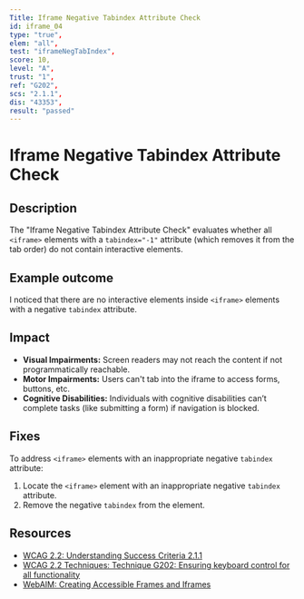 ```yaml
---
Title: Iframe Negative Tabindex Attribute Check
id: iframe_04
type: "true",
elem: "all",
test: "iframeNegTabIndex",
score: 10,
level: "A",
trust: "1",
ref: "G202",
scs: "2.1.1",
dis: "43353",
result: "passed"
---
```


# Iframe Negative Tabindex Attribute Check

## Description

The "Iframe Negative Tabindex Attribute Check" evaluates whether all <code>&lt;iframe&gt;</code> elements with a <code>tabindex="-1"</code> attribute (which removes it from the tab order) do not contain interactive elements.

## Example outcome

I noticed that there are no interactive elements inside <code>&lt;iframe&gt;</code> elements with a negative <code>tabindex</code> attribute.

## Impact

- **Visual Impairments:** Screen readers may not reach the content if not programmatically reachable.
- **Motor Impairments:** Users can't tab into the iframe to access forms, buttons, etc.
- **Cognitive Disabilities:** Individuals with cognitive disabilities can’t complete tasks (like submitting a form) if navigation is blocked.

## Fixes

To address <code>&lt;iframe&gt;</code> elements with an inappropriate negative <code>tabindex</code> attribute:

1. Locate the <code>&lt;iframe&gt;</code> element with an inappropriate negative <code>tabindex</code> attribute.
2. Remove the negative <code>tabindex</code> from the element.

## Resources

- [WCAG 2.2: Understanding Success Criteria 2.1.1](https://www.w3.org/WAI/WCAG22/Understanding/keyboard)
- [WCAG 2.2 Techniques: Technique G202: Ensuring keyboard control for all functionality](https://www.w3.org/WAI/WCAG22/Techniques/general/G202)
- [WebAIM: Creating Accessible Frames and Iframes](https://webaim.org/techniques/frames/)
